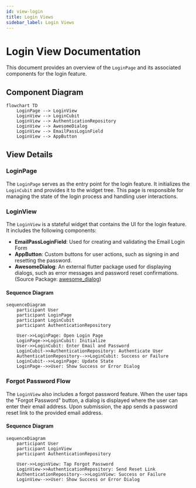 ```yaml
---
id: view-login
title: Login Views
sidebar_label: Login Views
---
```


# Login View Documentation

This document provides an overview of the `LoginPage` and its associated components for the login feature.

## Component Diagram

```mermaid
flowchart TD
    LoginPage --> LoginView
    LoginView --> LoginCubit
    LoginView --> AuthenticationRepository
    LoginView --> AwesomeDialog
    LoginView --> EmailPassLoginField
    LoginView --> AppButton
```

## View Details

### LoginPage
The `LoginPage` serves as the entry point for the login feature. It initializes the `LoginCubit` and provides it to the widget tree. This page is responsible for managing the state of the login process and handling user interactions.

### LoginView
The `LoginView` is a stateful widget that contains the UI for the login feature. It includes the following components:
- **EmailPassLoginField**: Used for creating and validating the Email Login Form
- **AppButton**: Custom buttons for user actions, such as signing in and resetting the password.
- **AwesomeDialog**: An external flutter package used for displaying dialogs, such as error messages and password reset confirmations. (Source Package: [awesome_dialog](https://pub.dev/packages/awesome_dialog))

#### Sequence Diagram
```mermaid
sequenceDiagram
    participant User
    participant LoginPage
    participant LoginCubit
    participant AuthenticationRepository

    User->>LoginPage: Open Login Page
    LoginPage->>LoginCubit: Initialize
    User->>LoginCubit: Enter Email and Password
    LoginCubit->>AuthenticationRepository: Authenticate User
    AuthenticationRepository-->>LoginCubit: Success or Failure
    LoginCubit-->>LoginPage: Update State
    LoginPage-->>User: Show Success or Error Dialog
```

### Forgot Password Flow
The `LoginView` also includes a forgot password feature. When the user taps the "Forgot Password" button, a dialog is displayed where the user can enter their email address. Upon submission, the app sends a password reset link to the provided email address.

#### Sequence Diagram
```mermaid
sequenceDiagram
    participant User
    participant LoginView
    participant AuthenticationRepository

    User->>LoginView: Tap Forgot Password
    LoginView->>AuthenticationRepository: Send Reset Link
    AuthenticationRepository-->>LoginView: Success or Failure
    LoginView-->>User: Show Success or Error Dialog
```
